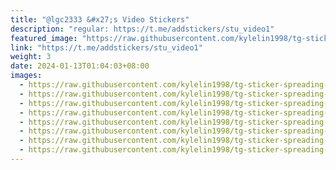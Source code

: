 ```yaml
---
title: "@lgc2333 &#x27;s Video Stickers"
description: "regular: https://t.me/addstickers/stu_video1"
featured_image: "https://raw.githubusercontent.com/kylelin1998/tg-sticker-spreading-worldwide-images/main/img/8328d408-4073-4d23-a109-4a7a72698e13.jpg"
link: "https://t.me/addstickers/stu_video1"
weight: 3
date: 2024-01-13T01:04:03+08:00
images:
  - https://raw.githubusercontent.com/kylelin1998/tg-sticker-spreading-worldwide-images/main/img/8328d408-4073-4d23-a109-4a7a72698e13.jpg
  - https://raw.githubusercontent.com/kylelin1998/tg-sticker-spreading-worldwide-images/main/img/b65e3acd-e7f5-44f8-88c0-9a1c119f29a3.jpg
  - https://raw.githubusercontent.com/kylelin1998/tg-sticker-spreading-worldwide-images/main/img/6f1ae25f-68bb-4ce4-968e-44f2dde5fac2.jpg
  - https://raw.githubusercontent.com/kylelin1998/tg-sticker-spreading-worldwide-images/main/img/2adc91c5-76d0-45bd-b44e-16b7c6a79ebf.jpg
  - https://raw.githubusercontent.com/kylelin1998/tg-sticker-spreading-worldwide-images/main/img/fc10f043-67c4-4a7e-848b-b10e0035dea1.jpg
  - https://raw.githubusercontent.com/kylelin1998/tg-sticker-spreading-worldwide-images/main/img/76a59b82-94b6-42f2-ad17-a024afa784f5.jpg
  - https://raw.githubusercontent.com/kylelin1998/tg-sticker-spreading-worldwide-images/main/img/05a7a3a7-0026-4d2e-9bb4-794c13f040d4.jpg
  - https://raw.githubusercontent.com/kylelin1998/tg-sticker-spreading-worldwide-images/main/img/1159ca28-5f21-4698-8e97-9d9b908e50ee.jpg
---
```

